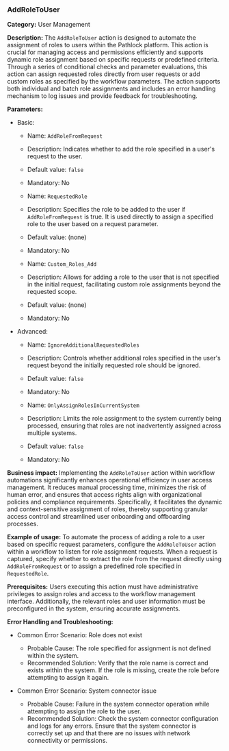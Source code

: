 ### AddRoleToUser

**Category:** User Management

**Description:** The `AddRoleToUser` action is designed to automate the assignment of roles to users within the Pathlock platform. This action is crucial for managing access and permissions efficiently and supports dynamic role assignment based on specific requests or predefined criteria. Through a series of conditional checks and parameter evaluations, this action can assign requested roles directly from user requests or add custom roles as specified by the workflow parameters. The action supports both individual and batch role assignments and includes an error handling mechanism to log issues and provide feedback for troubleshooting.

**Parameters:**

- Basic:
    - Name: `AddRoleFromRequest`
    - Description: Indicates whether to add the role specified in a user's request to the user.
    - Default value: `false`
    - Mandatory: No
    
    - Name: `RequestedRole`
    - Description: Specifies the role to be added to the user if `AddRoleFromRequest` is true. It is used directly to assign a specified role to the user based on a request parameter.
    - Default value: (none)
    - Mandatory: No
    
    - Name: `Custom_Roles_Add`
    - Description: Allows for adding a role to the user that is not specified in the initial request, facilitating custom role assignments beyond the requested scope.
    - Default value: (none)
    - Mandatory: No
    
- Advanced:
    - Name: `IgnoreAdditionalRequestedRoles`
    - Description: Controls whether additional roles specified in the user's request beyond the initially requested role should be ignored.
    - Default value: `false`
    - Mandatory: No
    
    - Name: `OnlyAssignRolesInCurrentSystem`
    - Description: Limits the role assignment to the system currently being processed, ensuring that roles are not inadvertently assigned across multiple systems.
    - Default value: `false`
    - Mandatory: No

**Business impact:** Implementing the `AddRoleToUser` action within workflow automations significantly enhances operational efficiency in user access management. It reduces manual processing time, minimizes the risk of human error, and ensures that access rights align with organizational policies and compliance requirements. Specifically, it facilitates the dynamic and context-sensitive assignment of roles, thereby supporting granular access control and streamlined user onboarding and offboarding processes.

**Example of usage:** To automate the process of adding a role to a user based on specific request parameters, configure the `AddRoleToUser` action within a workflow to listen for role assignment requests. When a request is captured, specify whether to extract the role from the request directly using `AddRoleFromRequest` or to assign a predefined role specified in `RequestedRole`.

**Prerequisites:** Users executing this action must have administrative privileges to assign roles and access to the workflow management interface. Additionally, the relevant roles and user information must be preconfigured in the system, ensuring accurate assignments.

**Error Handling and Troubleshooting:**

- Common Error Scenario: Role does not exist
    - Probable Cause: The role specified for assignment is not defined within the system.
    - Recommended Solution: Verify that the role name is correct and exists within the system. If the role is missing, create the role before attempting to assign it again.
    
- Common Error Scenario: System connector issue
    - Probable Cause: Failure in the system connector operation while attempting to assign the role to the user.
    - Recommended Solution: Check the system connector configuration and logs for any errors. Ensure that the system connector is correctly set up and that there are no issues with network connectivity or permissions.